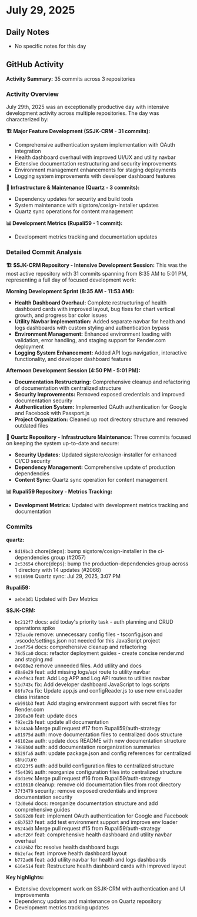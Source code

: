 # July 29, 2025

## Daily Notes

- No specific notes for this day

## GitHub Activity

**Activity Summary:** 35 commits across 3 repositories

### Activity Overview
July 29th, 2025 was an exceptionally productive day with intensive development activity across multiple repositories. The day was characterized by:

**🏗️ Major Feature Development (SSJK-CRM - 31 commits):**
- Comprehensive authentication system implementation with OAuth integration
- Health dashboard overhaul with improved UI/UX and utility navbar
- Extensive documentation restructuring and security improvements
- Environment management enhancements for staging deployments
- Logging system improvements with developer dashboard features

**🔧 Infrastructure & Maintenance (Quartz - 3 commits):**
- Dependency updates for security and build tools
- System maintenance with sigstore/cosign-installer updates
- Quartz sync operations for content management

**📊 Development Metrics (Rupali59 - 1 commit):**
- Development metrics tracking and documentation updates

### Detailed Commit Analysis

**🏗️ SSJK-CRM Repository - Intensive Development Session:**
This was the most active repository with 31 commits spanning from 8:35 AM to 5:01 PM, representing a full day of focused development work:

**Morning Development Sprint (8:35 AM - 11:53 AM):**
- **Health Dashboard Overhaul:** Complete restructuring of health dashboard cards with improved layout, bug fixes for chart vertical growth, and progress bar color issues
- **Utility Navbar Implementation:** Added separate navbar for health and logs dashboards with custom styling and authentication bypass
- **Environment Management:** Enhanced environment loading with validation, error handling, and staging support for Render.com deployment
- **Logging System Enhancement:** Added API logs navigation, interactive functionality, and developer dashboard features

**Afternoon Development Session (4:50 PM - 5:01 PM):**
- **Documentation Restructuring:** Comprehensive cleanup and refactoring of documentation with centralized structure
- **Security Improvements:** Removed exposed credentials and improved documentation security
- **Authentication System:** Implemented OAuth authentication for Google and Facebook with Passport.js
- **Project Organization:** Cleaned up root directory structure and removed outdated files

**🔧 Quartz Repository - Infrastructure Maintenance:**
Three commits focused on keeping the system up-to-date and secure:
- **Security Updates:** Updated sigstore/cosign-installer for enhanced CI/CD security
- **Dependency Management:** Comprehensive update of production dependencies
- **Content Sync:** Quartz sync operation for content management

**📊 Rupali59 Repository - Metrics Tracking:**
- **Development Metrics:** Updated with development metrics tracking and documentation

### Commits

**quartz:**
- `8d19bc3` chore(deps): bump sigstore/cosign-installer in the ci-dependencies group (#2057)
- `2c53654` chore(deps): bump the production-dependencies group across 1 directory with 14 updates (#2066)
- `9110b98` Quartz sync: Jul 29, 2025, 3:07 PM

**Rupali59:**
- `aebe3d1` Updated with Dev Metrics

**SSJK-CRM:**
- `bc212f7` docs: add today's priority task - auth planning and CRUD operations spike
- `725acde` remove: unnecessary config files - tsconfig.json and .vscode/settings.json not needed for this JavaScript project
- `2cef754` docs: comprehensive cleanup and refactoring
- `76d5ca0` docs: refactor deployment guides - create concise render.md and staging.md
- `04988e2` remove unneeded files. Add utility and docs
- `d8a8e29` feat: add missing logs/api route to utility navbar
- `e7ef9c3` feat: Add Log APP and Log API routes to utilities navbar
- `51d743c` fix: Add developer dashboard JavaScript to logs scripts
- `86fa7ca` fix: Update app.js and configReader.js to use new envLoader class instance
- `eb991b3` feat: Add staging environment support with secret files for Render.com
- `2890a30` feat: update docs
- `f92ec2b` feat: update all documentation
- `b734aab` Merge pull request #17 from Rupali59/auth-strategy
- `a81975d` auth: move documentation files to centralized docs structure
- `46102ae` auth: update docs README with new documentation structure
- `7988b0d` auth: add documentation reorganization summaries
- `8529fa5` auth: update package.json and config references for centralized structure
- `d1023f5` auth: add build configuration files to centralized structure
- `f5e4391` auth: reorganize configuration files into centralized structure
- `d3d1e9c` Merge pull request #16 from Rupali59/auth-strategy
- `d310610` cleanup: remove old documentation files from root directory
- `37f3479` security: remove exposed credentials and improve documentation security
- `f2d0e6d` docs: reorganize documentation structure and add comprehensive guides
- `5b892d0` feat: implement OAuth authentication for Google and Facebook
- `c6b7537` feat: add test environment support and improve env loader
- `0524ad3` Merge pull request #15 from Rupali59/auth-strategy
- `a8cf26f` feat: comprehensive health dashboard and utility navbar overhaul
- `c3326b2` fix: resolve health dashboard bugs
- `0b2efac` feat: improve health dashboard layout
- `b772ad6` feat: add utility navbar for health and logs dashboards
- `616e514` feat: Restructure health dashboard cards with improved layout

**Key highlights:**
- Extensive development work on SSJK-CRM with authentication and UI improvements
- Dependency updates and maintenance on Quartz repository
- Development metrics tracking updates
